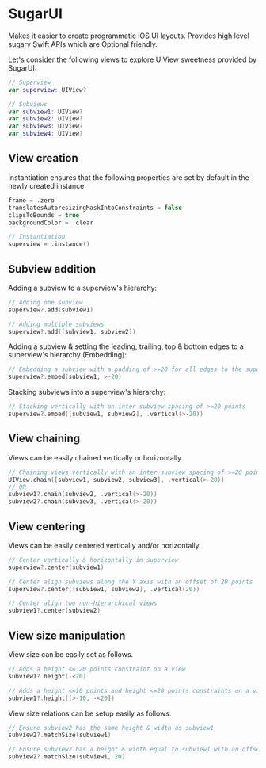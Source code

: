 # SugarUI

Makes it easier to create programmatic iOS UI layouts. Provides high level sugary Swift APIs which are Optional friendly.

Let's consider the following views to explore UIView sweetness provided by SugarUI:

```swift
// Superview
var superview: UIView?

// Subviews
var subview1: UIView?
var subview2: UIView?
var subview3: UIView?
var subview4: UIView?
```

## View creation

Instantiation ensures that the following properties are set by default in the newly created instance
```swift
frame = .zero
translatesAutoresizingMaskIntoConstraints = false
clipsToBounds = true
backgroundColor = .clear
```

```swift
// Instantiation
superview = .instance()
```

## Subview addition

Adding a subview to a superview's hierarchy:

```swift
// Adding one subview
superview?.add(subview1)

// Adding multiple subviews
superview?.add([subview1, subview2])
```

Adding a subview & setting the leading, trailing, top & bottom edges to a superview's hierarchy (Embedding):

```swift
// Embedding a subview with a padding of >=20 for all edges to the superview
superview?.embed(subview1, >-20)
```

Stacking subviews into a superview's hierarchy:

```swift
// Stacking vertically with an inter subview spacing of >=20 points
superview?.embed([subview1, subview2], .vertical(>-20))
```

## View chaining

Views can be easily chained vertically or horizontally.

```swift
// Chaining views vertically with an inter subview spacing of >=20 points
UIView.chain([subview1, subview2, subview3], .vertical(>-20))
// OR
subview1?.chain(subview2, .vertical(>-20))
subview2?.chain(subview3, .vertical(>-20))
```

## View centering

Views can be easily centered vertically and/or horizontally.

```swift
// Center vertically & horizontally in superview
superview?.center(subview1)

// Center align subviews along the Y axis with an offset of 20 points
superview?.center([subview1, subview2], .vertical(20))

// Center align two non-hierarchical views
subview1?.center(subview2)
```

## View size manipulation

View size can be easily set as follows.

```swift
// Adds a height <= 20 points constraint on a view
subview1?.height(-<20)

// Adds a height <=10 points and height <=20 points constraints on a view
subview1?.height([>-10, -<20])
```

View size relations can be setup easily as follows:

```swift
// Ensure subview2 has the same height & width as subview1
subview2?.matchSize(subview1)

// Ensure subview2 has a height & width equal to subview1 with an offset of 20 points
subview2?.matchSize(subview1, 20)
```
